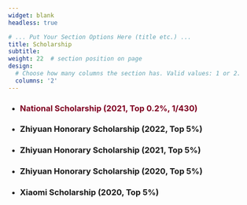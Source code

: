 ```yaml
---
widget: blank
headless: true

# ... Put Your Section Options Here (title etc.) ...
title: Scholarship
subtitle:
weight: 22  # section position on page
design:
  # Choose how many columns the section has. Valid values: 1 or 2.
  columns: '2'
---
```


- ### **<font color=#7F0020>National Scholarship (2021, Top 0.2%, 1/430)</font>**




- ### **Zhiyuan Honorary Scholarship (2022, Top 5%)**




- ### **Zhiyuan Honorary Scholarship (2021, Top 5%)**




- ### **Zhiyuan Honorary Scholarship (2020, Top 5%)**




- ### **Xiaomi Scholarship (2020, Top 5%)**
